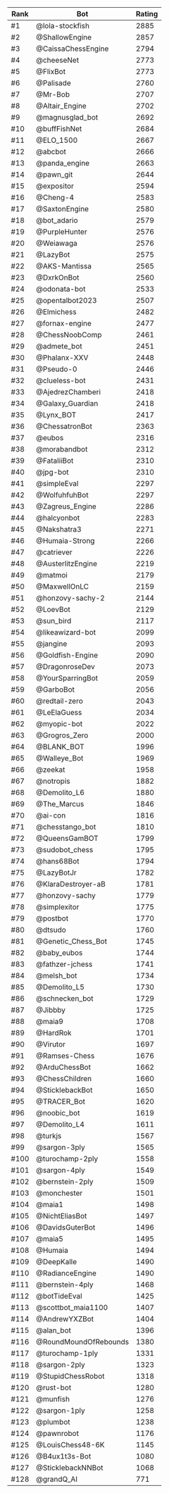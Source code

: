 Rank|Bot|Rating
---|---|---
#1|@lola-stockfish|2885
#2|@ShallowEngine|2857
#3|@CaissaChessEngine|2794
#4|@cheeseNet|2773
#5|@FlixBot|2773
#6|@Palisade|2760
#7|@Mr-Bob|2707
#8|@Altair_Engine|2702
#9|@magnusglad_bot|2692
#10|@buffFishNet|2684
#11|@ELO_1500|2667
#12|@abcbot|2666
#13|@panda_engine|2663
#14|@pawn_git|2644
#15|@expositor|2594
#16|@Cheng-4|2583
#17|@SaxtonEngine|2580
#18|@bot_adario|2579
#19|@PurpleHunter|2576
#20|@Weiawaga|2576
#21|@LazyBot|2575
#22|@AKS-Mantissa|2565
#23|@DxrkOnBot|2560
#24|@odonata-bot|2533
#25|@opentalbot2023|2507
#26|@Elmichess|2482
#27|@fornax-engine|2477
#28|@ChessNoobComp|2461
#29|@admete_bot|2451
#30|@Phalanx-XXV|2448
#31|@Pseudo-0|2446
#32|@clueless-bot|2431
#33|@AjedrezChamberi|2418
#34|@Galaxy_Guardian|2418
#35|@Lynx_BOT|2417
#36|@ChessatronBot|2363
#37|@eubos|2316
#38|@morabandbot|2312
#39|@FataliiBot|2310
#40|@jpg-bot|2310
#41|@simpleEval|2297
#42|@WolfuhfuhBot|2297
#43|@Zagreus_Engine|2286
#44|@halcyonbot|2283
#45|@Nakshatra3|2271
#46|@Humaia-Strong|2266
#47|@catriever|2226
#48|@AusterlitzEngine|2219
#49|@matmoi|2179
#50|@MaxwellOnLC|2159
#51|@honzovy-sachy-2|2144
#52|@LoevBot|2129
#53|@sun_bird|2117
#54|@likeawizard-bot|2099
#55|@jangine|2093
#56|@Goldfish-Engine|2090
#57|@DragonroseDev|2073
#58|@YourSparringBot|2059
#59|@GarboBot|2056
#60|@redtail-zero|2043
#61|@LeElaGuess|2034
#62|@myopic-bot|2022
#63|@Grogros_Zero|2000
#64|@BLANK_BOT|1996
#65|@Walleye_Bot|1969
#66|@zeekat|1958
#67|@notropis|1882
#68|@Demolito_L6|1880
#69|@The_Marcus|1846
#70|@ai-con|1816
#71|@chesstango_bot|1810
#72|@QueensGamBOT|1799
#73|@sudobot_chess|1795
#74|@hans68Bot|1794
#75|@LazyBotJr|1782
#76|@KlaraDestroyer-aB|1781
#77|@honzovy-sachy|1779
#78|@simplexitor|1775
#79|@postbot|1770
#80|@dtsudo|1760
#81|@Genetic_Chess_Bot|1745
#82|@baby_eubos|1744
#83|@fathzer-jchess|1741
#84|@melsh_bot|1734
#85|@Demolito_L5|1730
#86|@schnecken_bot|1729
#87|@Jibbby|1725
#88|@maia9|1708
#89|@HardRok|1701
#90|@Virutor|1697
#91|@Ramses-Chess|1676
#92|@ArduChessBot|1662
#93|@ChessChildren|1660
#94|@SticklebackBot|1650
#95|@TRACER_Bot|1620
#96|@noobic_bot|1619
#97|@Demolito_L4|1611
#98|@turkjs|1567
#99|@sargon-3ply|1565
#100|@turochamp-2ply|1558
#101|@sargon-4ply|1549
#102|@bernstein-2ply|1509
#103|@monchester|1501
#104|@maia1|1498
#105|@NichtEliasBot|1497
#106|@DavidsGuterBot|1496
#107|@maia5|1495
#108|@Humaia|1494
#109|@DeepKalle|1490
#110|@RadianceEngine|1490
#111|@bernstein-4ply|1468
#112|@botTideEval|1425
#113|@scottbot_maia1100|1407
#114|@AndrewYXZBot|1404
#115|@alan_bot|1396
#116|@RoundMoundOfRebounds|1380
#117|@turochamp-1ply|1331
#118|@sargon-2ply|1323
#119|@StupidChessRobot|1318
#120|@rust-bot|1280
#121|@munfish|1276
#122|@sargon-1ply|1258
#123|@plumbot|1238
#124|@pawnrobot|1176
#125|@LouisChess48-6K|1145
#126|@B4ux1t3s-Bot|1080
#127|@SticklebackNNBot|1068
#128|@grandQ_AI|771
